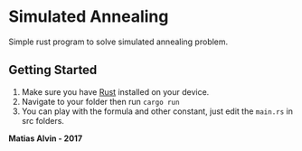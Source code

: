 # Simulated Annealing

Simple rust program to solve simulated annealing problem.

## Getting Started

1. Make sure you have [Rust](https://www.rust-lang.org/en-US/) installed on your device.
2. Navigate to your folder then run ```cargo run```
3. You can play with the formula and other constant, just edit the ```main.rs``` in src folders.

**Matias Alvin - 2017**
